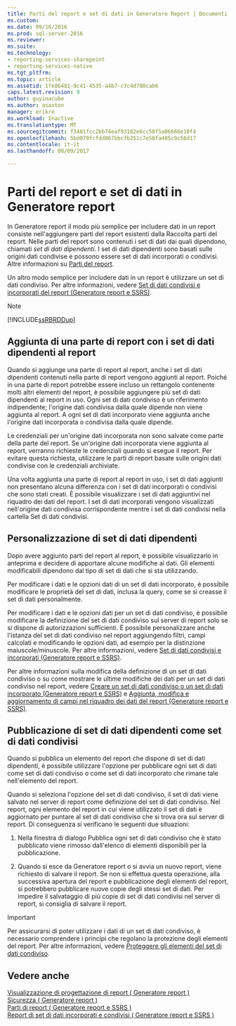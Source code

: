 ```yaml
---
title: Parti del report e set di dati in Generatore Report | Documenti Microsoft
ms.custom: 
ms.date: 09/16/2016
ms.prod: sql-server-2016
ms.reviewer: 
ms.suite: 
ms.technology:
- reporting-services-sharepoint
- reporting-services-native
ms.tgt_pltfrm: 
ms.topic: article
ms.assetid: 1fe86481-9c41-4535-a4b7-c7c4d780cab6
caps.latest.revision: 9
author: guyinacube
ms.author: asaxton
manager: erikre
ms.workload: Inactive
ms.translationtype: MT
ms.sourcegitcommit: f3481fcc2bb74eaf93182e6cc58f5a06666e10f4
ms.openlocfilehash: 5bd079fcfdd867bbcfb251c7e58fa485c9c56d17
ms.contentlocale: it-it
ms.lasthandoff: 08/09/2017

---
```

# <a name="report-parts-and-datasets-in-report-builder"></a>Parti del report e set di dati in Generatore report
  In Generatore report il modo più semplice per includere dati in un report consiste nell'aggiungere parti del report esistenti dalla Raccolta parti del report. Nelle parti del report sono contenuti i set di dati dai quali dipendono, chiamati *set di dati dipendenti*. I set di dati dipendenti sono basati sulle origini dati condivise e possono essere set di dati incorporati o condivisi. Altre informazioni su [Parti del report](../../reporting-services/report-design/report-parts-report-builder-and-ssrs.md).  
  
 Un altro modo semplice per includere dati in un report è utilizzare un set di dati condiviso. Per altre informazioni, vedere [Set di dati condivisi e incorporati del report &#40;Generatore report e SSRS&#41;](../../reporting-services/report-data/report-embedded-datasets-and-shared-datasets-report-builder-and-ssrs.md).  
  
> [!NOTE]  
>  [!INCLUDE[ssRBRDDup](../../includes/ssrbrddup-md.md)]  
  
##  <a name="Adding"></a> Aggiunta di una parte di report con i set di dati dipendenti al report  
 Quando si aggiunge una parte di report al report, anche i set di dati dipendenti contenuti nella parte di report vengono aggiunti al report. Poiché in una parte di report potrebbe essere incluso un rettangolo contenente molti altri elementi del report, è possibile aggiungere più set di dati dipendenti al report in uso. Ogni set di dati condiviso è un riferimento indipendente; l'origine dati condivisa dalla quale dipende non viene aggiunta al report. A ogni set di dati incorporato viene aggiunta anche l'origine dati incorporata o condivisa dalla quale dipende.  
  
 Le credenziali per un'origine dati incorporata non sono salvate come parte della parte del report. Se un'origine dati incorporata viene aggiunta al report, verranno richieste le credenziali quando si esegue il report. Per evitare questa richiesta, utilizzare le parti di report basate sulle origini dati condivise con le credenziali archiviate.  
  
 Una volta aggiunta una parte di report al report in uso, i set di dati aggiunti non presentano alcuna differenza con i set di dati incorporati o condivisi che sono stati creati. È possibile visualizzare i set di dati aggiuntivi nel riquadro dei dati del report. I set di dati incorporati vengono visualizzati nell'origine dati condivisa corrispondente mentre i set di dati condivisi nella cartella Set di dati condivisi.  
  
##  <a name="Customizing"></a> Personalizzazione di set di dati dipendenti  
 Dopo avere aggiunto parti del report al report, è possibile visualizzarlo in anteprima e decidere di apportare alcune modifiche ai dati. Gli elementi modificabili dipendono dal tipo di set di dati che si sta utilizzando.  
  
 Per modificare i dati e le opzioni dati di un set di dati incorporato, è possibile modificare le proprietà del set di dati, inclusa la query, come se si creasse il set di dati personalmente.  
  
 Per modificare i dati e le opzioni dati per un set di dati condiviso, è possibile modificare la definizione del set di dati condiviso sul server di report solo se si dispone di autorizzazioni sufficienti. È possibile personalizzare anche l'istanza del set di dati condiviso nel report aggiungendo filtri, campi calcolati e modificando le opzioni dati, ad esempio per la distinzione maiuscole/minuscole. Per altre informazioni, vedere [Set di dati condivisi e incorporati &#40;Generatore report e SSRS&#41;](../../reporting-services/report-data/embedded-and-shared-datasets-report-builder-and-ssrs.md).  
  
 Per altre informazioni sulla modifica della definizione di un set di dati condiviso o su come mostrare le ultime modifiche dei dati per un set di dati condiviso nel report, vedere [Creare un set di dati condiviso o un set di dati incorporato &#40;Generatore report e SSRS&#41;](../../reporting-services/report-data/create-a-shared-dataset-or-embedded-dataset-report-builder-and-ssrs.md) e [Aggiunta, modifica e aggiornamento di campi nel riquadro dei dati del report &#40;Generatore report e SSRS&#41;](../../reporting-services/report-data/add-edit-refresh-fields-in-the-report-data-pane-report-builder-and-ssrs.md).  
  
##  <a name="Publishing"></a> Pubblicazione di set di dati dipendenti come set di dati condivisi  
 Quando si pubblica un elemento del report che dispone di set di dati dipendenti, è possibile utilizzare l'opzione per pubblicare ogni set di dati come set di dati condiviso o come set di dati incorporato che rimane tale nell'elemento del report.  
  
 Quando si seleziona l'opzione del set di dati condiviso, il set di dati viene salvato nel server di report come definizione del set di dati condiviso. Nel report, ogni elemento del report in cui viene utilizzato il set di dati è aggiornato per puntare al set di dati condiviso che si trova ora sul server di report. Di conseguenza si verificano le seguenti due situazioni:  
  
1.  Nella finestra di dialogo Pubblica ogni set di dati condiviso che è stato pubblicato viene rimosso dall'elenco di elementi disponibili per la pubblicazione.  
  
2.  Quando si esce da Generatore report o si avvia un nuovo report, viene richiesto di salvare il report. Se non si effettua questa operazione, alla successiva apertura del report e pubblicazione degli elementi del report, si potrebbero pubblicare nuove copie degli stessi set di dati. Per impedire il salvataggio di più copie di set di dati condivisi nel server di report, si consiglia di salvare il report.  
  
> [!IMPORTANT]  
>  Per assicurarsi di poter utilizzare i dati di un set di dati condiviso, è necessario comprendere i principi che regolano la protezione degli elementi del report. Per altre informazioni, vedere [Proteggere gli elementi del set di dati condiviso](../../reporting-services/security/secure-shared-dataset-items.md).  
  
## <a name="see-also"></a>Vedere anche  
 [Visualizzazione di progettazione di report &#40; Generatore report &#41;](../../reporting-services/report-builder/report-design-view-report-builder.md)   
 [Sicurezza &#40; Generatore report &#41;](../../reporting-services/report-builder/security-report-builder.md)   
 [Parti di report &#40; Generatore report e SSRS &#41;](../../reporting-services/report-design/report-parts-report-builder-and-ssrs.md)   
 [Report di set di dati incorporati e condivisi &#40; Generatore report e SSRS &#41;](../../reporting-services/report-data/report-embedded-datasets-and-shared-datasets-report-builder-and-ssrs.md)  
  
  

